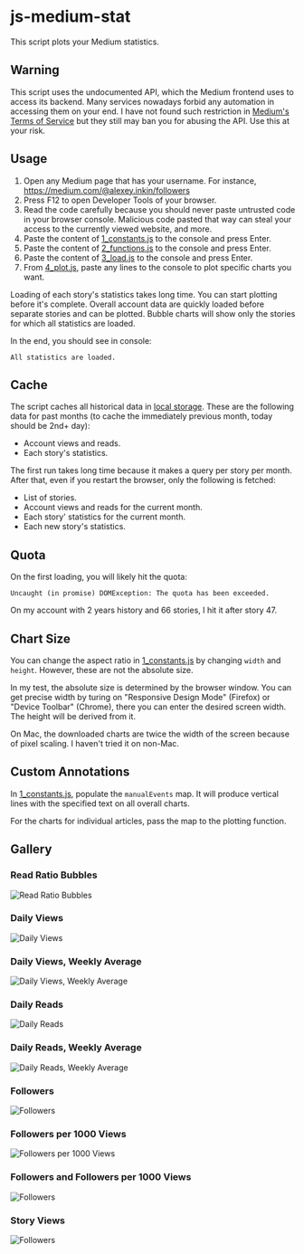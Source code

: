 # js-medium-stat

This script plots your Medium statistics.

## Warning

This script uses the undocumented API, which the Medium frontend uses to access its backend.
Many services nowadays forbid any automation in accessing them on your end.
I have not found such restriction in [Medium's Terms of Service](https://policy.medium.com/medium-terms-of-service-9db0094a1e0f)
but they still may ban you for abusing the API.
Use this at your risk.

## Usage

1. Open any Medium page that has your username. For instance, https://medium.com/@alexey.inkin/followers
2. Press F12 to open Developer Tools of your browser.
3. Read the code carefully because you should never paste untrusted code in your browser console.
   Malicious code pasted that way can steal your access to the currently viewed website, and more.
4. Paste the content of [1_constants.js](1_constants.js) to the console and press Enter.
5. Paste the content of [2_functions.js](2_functions.js) to the console and press Enter.
6. Paste the content of [3_load.js](3_load.js) to the console and press Enter.
7. From [4_plot.js](4_plot.js), paste any lines to the console to plot specific charts you want.

Loading of each story's statistics takes long time.
You can start plotting before it's complete.
Overall account data are quickly loaded before separate stories and can be plotted.
Bubble charts will show only the stories for which all statistics are loaded.

In the end, you should see in console:

```
All statistics are loaded.
```

## Cache

The script caches all historical data in
[local storage](https://developer.mozilla.org/en-US/docs/Web/API/Web_Storage_API).
These are the following data for past months (to cache the immediately previous month, today should be 2nd+ day):

- Account views and reads.
- Each story's statistics.

The first run takes long time because it makes a query per story per month.
After that, even if you restart the browser, only the following is fetched:

- List of stories.
- Account views and reads for the current month.
- Each story' statistics for the current month.
- Each new story's statistics.

## Quota

On the first loading, you will likely hit the quota:

```
Uncaught (in promise) DOMException: The quota has been exceeded.
```

On my account with 2 years history and 66 stories, I hit it after story 47.

## Chart Size

You can change the aspect ratio in [1_constants.js](1_constants.js)
by changing `width` and `height`. However, these are not the absolute size.

In my test, the absolute size is determined by the browser window.
You can get precise width by turing on "Responsive Design Mode" (Firefox) or "Device Toolbar" (Chrome),
there you can enter the desired screen width. The height will be derived from it.

On Mac, the downloaded charts are twice the width of the screen because of pixel scaling.
I haven't tried it on non-Mac.

## Custom Annotations

In [1_constants.js](1_constants.js), populate the `manualEvents` map.
It will produce vertical lines with the specified text on all overall charts.

For the charts for individual articles, pass the map to the plotting function.

## Gallery

### Read Ratio Bubbles

![Read Ratio Bubbles](examples/read_ratio_bubbles.png)

### Daily Views

![Daily Views](examples/views.png)

### Daily Views, Weekly Average

![Daily Views, Weekly Average](examples/views_wa.png)

### Daily Reads

![Daily Reads](examples/reads.png)

### Daily Reads, Weekly Average

![Daily Reads, Weekly Average](examples/reads_wa.png)

### Followers

![Followers](examples/followers.png)

### Followers per 1000 Views

![Followers per 1000 Views](examples/followers_per_view.png)

### Followers and Followers per 1000 Views

![Followers](examples/followers_and_per_view.png)

### Story Views

![Followers](examples/views_e13f88ea5461.png)
